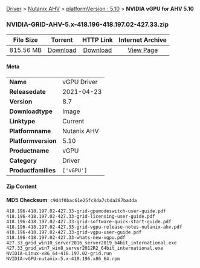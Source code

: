
[Driver](/README.md)  >  [Nutanix AHV](/index/Driver/Nutanix_AHV.md)  >  [platformVersion : 5.10](/index/Driver/Nutanix_AHV/5.10.md)  >  **NVIDIA vGPU for AHV 5.10**


### NVIDIA-GRID-AHV-5.x-418.196-418.197.02-427.33.zip

| **File Size** | **Torrent**  | **HTTP Link** | **Internet Archive** |
|:-------------:|:------------:|:-------------:|:--------------------:|
| 815.56 MB |  [Download](https://archive.org/download/nvgpu_NVIDIA-GRID-AHV-5.x-418.196-418.197.02-427.33.zip/nvgpu_NVIDIA-GRID-AHV-5.x-418.196-418.197.02-427.33.zip_archive.torrent)       | [Download](https://archive.org/compress/nvgpu_NVIDIA-GRID-AHV-5.x-418.196-418.197.02-427.33.zip) | [View Page](https://archive.org/details/nvgpu_NVIDIA-GRID-AHV-5.x-418.196-418.197.02-427.33.zip)       |

#### Meta

<table>
<tr><td><strong>Name</strong></td><td>vGPU Driver</td></tr>
<tr><td><strong>Releasedate</strong></td><td>2021-04-23</td></tr>
<tr><td><strong>Version</strong></td><td>8.7</td></tr>
<tr><td><strong>Downloadtype</strong></td><td>Image</td></tr>
<tr><td><strong>Linktype</strong></td><td>Current</td></tr>
<tr><td><strong>Platformname</strong></td><td>Nutanix AHV</td></tr>
<tr><td><strong>Platformversion</strong></td><td>5.10</td></tr>
<tr><td><strong>Productname</strong></td><td>vGPU</td></tr>
<tr><td><strong>Category</strong></td><td>Driver</td></tr>
<tr><td><strong>Productfamilies</strong></td><td><code>['vGPU']</code></td></tr>
</table>

#### Zip Content

**MD5 Checksum**: `c9d4f0bac61e25fc8da7cbda287ba4da`

```text
418.196-418.197.02-427.33-grid-gpumodeswitch-user-guide.pdf
418.196-418.197.02-427.33-grid-licensing-user-guide.pdf
418.196-418.197.02-427.33-grid-software-quick-start-guide.pdf
418.196-418.197.02-427.33-grid-vgpu-release-notes-nutanix-ahv.pdf
418.196-418.197.02-427.33-grid-vgpu-user-guide.pdf
418.196-418.197.02-427.33-whats-new-vgpu.pdf
427.33_grid_win10_server2016_server2019_64bit_international.exe
427.33_grid_win7_win8_server2012R2_64bit_international.exe
NVIDIA-Linux-x86_64-418.197.02-grid.run
NVIDIA-vGPU-nutanix-5.x-418.196.x86_64.rpm
```